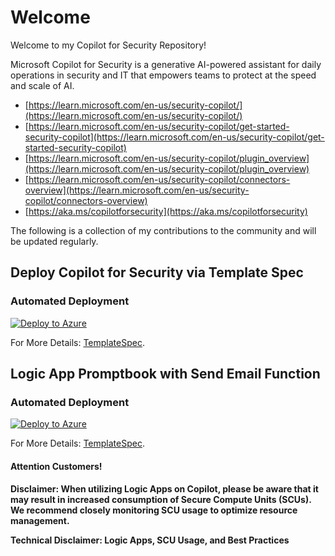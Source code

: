 # Welcome 
Welcome to my Copilot for Security Repository!

Microsoft Copilot for Security is a generative AI-powered assistant for daily operations in security and IT that empowers teams to protect at the speed and scale of AI.

- [https://learn.microsoft.com/en-us/security-copilot/](https://learn.microsoft.com/en-us/security-copilot/)
- [https://learn.microsoft.com/en-us/security-copilot/get-started-security-copilot](https://learn.microsoft.com/en-us/security-copilot/get-started-security-copilot)
- [https://learn.microsoft.com/en-us/security-copilot/plugin_overview](https://learn.microsoft.com/en-us/security-copilot/plugin_overview)
- [https://learn.microsoft.com/en-us/security-copilot/connectors-overview](https://learn.microsoft.com/en-us/security-copilot/connectors-overview)
- [https://aka.ms/copilotforsecurity](https://aka.ms/copilotforsecurity)

The following is a collection of my contributions to the community and will be updated regularly.

## Deploy Copilot for Security via Template Spec
### Automated Deployment
[![Deploy to Azure](https://aka.ms/deploytoazurebutton)](https://portal.azure.com/#create/Microsoft.Template/uri/https%3A%2F%2Fraw.githubusercontent.com%2FAntoPorter%2FCopilotForSecurity%2Fmain%2FTemplateSpec%2Fazuredeploy.json)

For More Details: [TemplateSpec](https://github.com/AntoPorter/CopilotForSecurity/tree/main/TemplateSpec).

## Logic App Promptbook with Send Email Function
### Automated Deployment
[![Deploy to Azure](https://aka.ms/deploytoazurebutton)](https://portal.azure.com/#create/Microsoft.Template/uri/https%3A%2F%2Fraw.githubusercontent.com%2FAntoPorter%2FCopilotForSecurity%2Fmain%2FLogicApp-Promptbook%2Fazuredeploy.json)

For More Details: [TemplateSpec](https://github.com/AntoPorter/CopilotForSecurity/tree/main/LogicApp-Promptbook).



#### **Attention Customers!**

**Disclaimer: When utilizing Logic Apps on Copilot, please be aware that it may result in increased consumption of Secure Compute Units (SCUs). We recommend closely monitoring SCU usage to optimize resource management.**

**Technical Disclaimer: Logic Apps, SCU Usage, and Best Practices**
